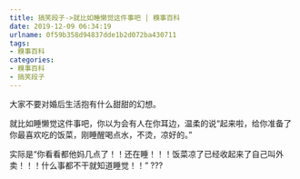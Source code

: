 ```yaml
---
title: 搞笑段子->就比如睡懒觉这件事吧 | 糗事百科
date: 2019-12-09 06:34:19
urlname: 0f59b358d94837dde1b2d072ba430711
tags: 
- 糗事百科
categories:
- 糗事百科
- 搞笑段子
---
```

大家不要对婚后生活抱有什么甜甜的幻想。

就比如睡懒觉这件事吧，你以为会有人在你耳边，温柔的说“起来啦，给你准备了你最喜欢吃的饭菜，刚睡醒喝点水，不烫，凉好的。”

实际是“你看看都他妈几点了！！还在睡！！！饭菜凉了已经收起来了自己叫外卖！！！什么事都不干就知道睡觉！！” ???


